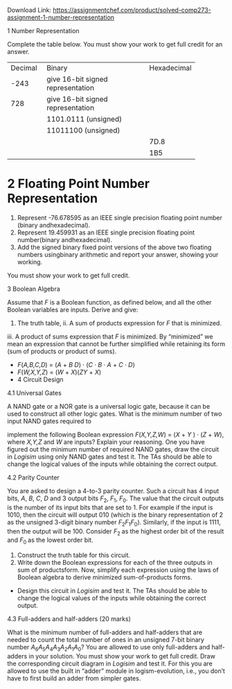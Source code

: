 Download Link: https://assignmentchef.com/product/solved-comp273-assignment-1-number-representation
<br>



1           Number Representation

Complete the table below. You must show your work to get full credit for an answer.

<table width="0">

 <tbody>

  <tr>

   <td width="67">Decimal</td>

   <td width="221">Binary</td>

   <td width="96">Hexadecimal</td>

  </tr>

  <tr>

   <td width="67">-243</td>

   <td width="221">give 16-bit signed representation</td>

   <td width="96"> </td>

  </tr>

  <tr>

   <td width="67">728</td>

   <td width="221">give 16-bit signed representation</td>

   <td width="96"> </td>

  </tr>

  <tr>

   <td width="67"> </td>

   <td width="221">1101.0111 (unsigned)</td>

   <td width="96"> </td>

  </tr>

  <tr>

   <td width="67"> </td>

   <td width="221">11011100 (unsigned)</td>

   <td width="96"> </td>

  </tr>

  <tr>

   <td width="67"> </td>

   <td width="221"> </td>

   <td width="96">7D.8</td>

  </tr>

  <tr>

   <td width="67"> </td>

   <td width="221"> </td>

   <td width="96">1B5</td>

  </tr>

 </tbody>

</table>

<h1>2           Floating Point Number Representation</h1>

<ol>

 <li>Represent -76.678595 as an IEEE single precision floating point number (binary andhexadecimal).</li>

 <li>Represent 19.459931 as an IEEE single precision floating point number(binary andhexadecimal).</li>

 <li>Add the signed binary fixed point versions of the above two floating numbers usingbinary arithmetic and report your answer, showing your working.</li>

</ol>

You must show your work to get full credit.

3           Boolean Algebra

Assume that <em>F </em>is a Boolean function, as defined below, and all the other Boolean variables are inputs. Derive and give:

<ol>

 <li>The truth table, ii. A sum of products expression for <em>F </em>that is minimized.</li>

</ol>

iii. A product of sums expression that <em>F </em>is minimized. By “minimized” we mean an expression that cannot be further simplified while retaining its form (sum of products or product of sums).

<ul>

 <li><em>F</em>(<em>A,B,C,D</em>) = (<em>A </em>+ <em>B </em> <em>D</em>) · (<em>C </em>· <em>B </em>· <em>A </em>+ <em>C </em>· <em>D</em>)</li>

 <li><em>F</em>(<em>W,X,Y,Z</em>) = (<em>W </em>+ <em>X</em>)(<em>ZY </em>+ <em>X</em>)</li>

 <li>                                               4           Circuit Design</li>

</ul>

4.1           Universal Gates

A NAND gate or a NOR gate is a universal logic gate, because it can be used to construct all other logic gates. What is the minimum number of two input NAND gates required to

implement the following Boolean expression <em>F</em>(<em>X,Y,Z,W</em>) = (<em>X </em>+ <em>Y </em>) · (<em>Z </em>+ <em>W</em>), where <em>X,Y,Z </em>and <em>W </em>are inputs? Explain your reasoning. One you have figured out the minimum number of required NAND gates, draw the circuit in <em>Logisim </em>using only NAND gates and test it. The TAs should be able to change the logical values of the inputs while obtaining the correct output.

4.2           Parity Counter

You are asked to design a 4-to-3 parity counter. Such a circuit has 4 input bits, <em>A</em>, <em>B</em>, <em>C</em>, <em>D </em>and 3 output bits <em>F</em><sub>2</sub>, <em>F</em><sub>1</sub>, <em>F</em><sub>0</sub>. The value that the circuit outputs is the number of its input bits that are set to 1. For example if the input is 1010, then the circuit will output 010 (which is the binary representation of 2 as the unsigned 3-digit binary number <em>F</em><sub>2</sub><em>F</em><sub>1</sub><em>F</em><sub>0</sub>). Similarly, if the input is 1111, then the output will be 100. Consider <em>F</em><sub>2 </sub>as the highest order bit of the result and <em>F</em><sub>0 </sub>as the lowest order bit.

<ol>

 <li>Construct the truth table for this circuit.</li>

 <li>Write down the Boolean expressions for each of the three outputs in sum of productsform. Now, simplify each expression using the laws of Boolean algebra to derive minimized sum-of-products forms.</li>

</ol>

<ul>

 <li>Design this circuit in <em>Logisim </em>and test it. The TAs should be able to change the logical values of the inputs while obtaining the correct output.</li>

</ul>

4.3            Full-adders and half-adders (20 marks)

What is the minimum number of full-adders and half-adders that are needed to count the total number of ones in an unsigned 7-bit binary number <em>A</em><sub>6</sub><em>A</em><sub>5</sub><em>A</em><sub>4</sub><em>A</em><sub>3</sub><em>A</em><sub>2</sub><em>A</em><sub>1</sub><em>A</em><sub>0</sub>? You are allowed to use only full-adders and half-adders in your solution. You must show your work to get full credit. Draw the corresponding circuit diagram in <em>Logisim </em>and test it. For this you are allowed to use the built in “adder” module in logism-evolution, i.e., you don’t have to first build an adder from simpler gates.